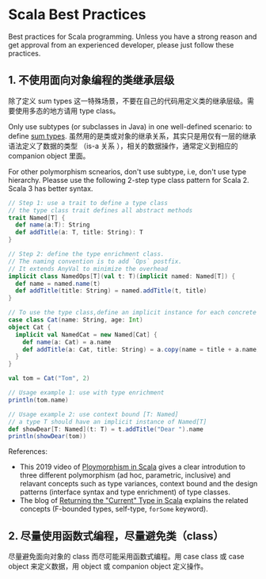 # Scala Best Practices

Best practices for Scala programming. Unless you have a strong reason and get approval from an experienced developer, please just follow these practices.

## 1. 不使用面向对象编程的类继承层级

除了定义 sum types 这一特殊场景，不要在自己的代码用定义类的继承层级。需要使用多态的地方请用 type class。

Only use subtypes (or subclasses in Java) in one well-defined scenario: to define [sum types](https://alvinalexander.com/scala/fp-book/algebraic-data-types-adts-in-scala). 虽然用的是类或对象的继承关系，其实只是用仅有一层的继承语法定义了数据的类型 （is-a 关系 ），相关的数据操作，通常定义到相应的 companion object 里面。

For other polymorphism scnearios, don't use subtype, i.e, don't use type hierarchy. Pleasse use the following 2-step type class pattern for Scala 2. Scala 3 has better syntax.

```scala
// Step 1: use a trait to define a type class
// the type class trait defines all abstract methods
trait Named[T] {
  def name(a:T): String
  def addTitle(a: T, title: String): T
}

// Step 2: define the type enrichment class.
// The naming convention is to add `Ops` postfix.
// It extends AnyVal to minimize the overhead
implicit class NamedOps[T](val t: T)(implicit named: Named[T]) {
  def name = named.name(t)
  def addTitle(title: String) = named.addTitle(t, title)
}

// To use the type class,define an implicit instance for each concrete type in its companion object
case class Cat(name: String, age: Int)
object Cat {
  implicit val NamedCat = new Named[Cat] {
    def name(a: Cat) = a.name
    def addTitle(a: Cat, title: String) = a.copy(name = title + a.name)
  }
}

val tom = Cat("Tom", 2)

// Usage example 1: use with type enrichment
println(tom.name)

// Usage example 2: use context bound [T: Named]
// a type T should have an implicit instance of Named[T]
def showDear[T: Named](t: T) = t.addTitle("Dear ").name
println(showDear(tom))
```

References:

- This 2019 video of [Ploymorphism in Scala](https://scaladays.org/2019/lausanne/schedule/polymorphism-in-scala) gives a clear introdution to three different polymorphism (ad hoc, parametric, inclusive) and relavant concepts such as type variances, context bound and the design patterns (interface syntax and type enrichment) of type classes.
- The blog of [Returning the "Current" Type in Scala](https://tpolecat.github.io/2015/04/29/f-bounds.html) explains the related concepts (F-bounded types, self-type, `forSome` keyword).

## 2. 尽量使用函数式编程，尽量避免类（class）

尽量避免面向对象的 class 而尽可能采用函数式编程。用 case class 或 case object 来定义数据，用 object 或 companion object 定义操作。
